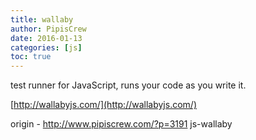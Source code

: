 ```yaml
---
title: wallaby
author: PipisCrew
date: 2016-01-13
categories: [js]
toc: true
---
```


test runner for JavaScript, runs your code as you write it.

[http://wallabyjs.com/](http://wallabyjs.com/)

origin - http://www.pipiscrew.com/?p=3191 js-wallaby